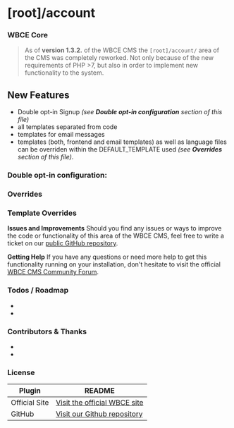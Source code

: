 
# [root]/account
### WBCE Core
> As of **version 1.3.2.** of the WBCE CMS the `[root]/account/` area of the CMS was completely reworked.
> Not only because of the new requirements of PHP >7, but also in order to implement new functionality to the system.

## New Features

  - Double opt-in Signup _(see **Double opt-in configuration** section of this file)_
  - all templates separated from code
  - templates for email messages
  - templates (both, frontend and email templates) as well as language files can be overriden within the DEFAULT_TEMPLATE used _(see **Overrides** section of this file)_.

### Double opt-in configuration:

### Overrides
### Template Overrides

**Issues and Improvements**
Should you find any issues or ways to improve the code or functionality of this area of the WBCE CMS, feel free to write a ticket on our [public GitHub repository][GitHub-Repo].

**Getting Help**
If you have any questions or need more help to get this functionality running on your installation, don't hesitate to visit the official [WBCE CMS Community Forum][WBCE-Forum].


### Todos / Roadmap

 - 
 - 
 
### Contributors & Thanks

 - 
 - 

### License
| Plugin | README |
| ------ | ------ |
| Official Site | [Visit the official WBCE site][WBCE-Site] |
| GitHub | [Visit our Github repository][GitHub-Repo] |

[//]: # (These are reference links used in the body of this note and get stripped out when the markdown processor does its job. There is no need to format nicely because it shouldn't be seen. Thanks SO - http://stackoverflow.com/questions/4823468/store-comments-in-markdown-syntax)

   [GitHub-Repo]:  <https://github.com/WBCE/WBCE_CMS>
   [WBCE-Site]:  <https://wbce.org/>
   [WBCE-Forum]:  <https://forum.wbce.org/>
   [MD-Editor]:  <https://dillinger.io/>